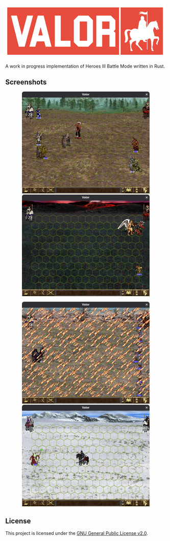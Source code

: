 <img src="assets/logo.png" alt="Project Logo" width="500"/>

A work in progress implementation of Heroes III Battle Mode written in Rust.

## Screenshots

<p align="center">
    <img src="assets/harpy_attacks_devil.webp?raw=true" width="400" alt="Screenshot: Harpy attacks Devil">
    <img src="assets/archangel_attacks_archdevil.webp?raw=true" width="400" alt="Screenshot: ArchAngel attacks ArchDevil">
</p>
<p align="center">
    <img src="assets/armageddon.webp?raw=true" width="400" alt="Screenshot: Armageddon">
    <img src="assets/archmage_shoots_black_knight.webp?raw=true" width="400" alt="Screenshot: ArchMage shoots BlackKnight">
</p>

## License

This project is licensed under the [GNU General Public License v2.0](LICENSE).
